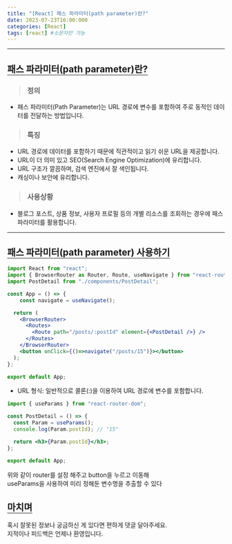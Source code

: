 ```yaml
---
title: "[React] 패스 파라미터(path parameter)란?"
date: 2023-07-23T16:00:000
categories: [React]
tags: [react] #소문자만 가능
---
```


---

## <b style="border-bottom:2px solid gray" class="h2">패스 파라미터(path parameter)란?</b>

<h3><blockquote>정의
</blockquote></h3>

- 패스 파라미터(Path Parameter)는 URL 경로에 변수를 포함하여 주로 동적인 데이터를 전달하는 방법입니다.

<h3><blockquote>특징
</blockquote></h3>

- URL 경로에 데이터를 포함하기 때문에 직관적이고 읽기 쉬운 URL을 제공합니다.
- URL이 더 의미 있고 SEO(Search Engine Optimization)에 유리합니다.
- URL 구조가 깔끔하며, 검색 엔진에서 잘 색인됩니다.
- 캐싱이나 보안에 유리합니다.

<h3><blockquote>사용상황
</blockquote></h3>

- 블로그 포스트, 상품 정보, 사용자 프로필 등의 개별 리소스를 조회하는 경우에 패스 파라미터를 활용합니다.

---

## <b style="border-bottom:2px solid gray" class="h2">패스 파라미터(path parameter) 사용하기</b>

```jsx
import React from "react";
import { BrowserRouter as Router, Route, useNavigate } from "react-router-dom";
import PostDetail from "./components/PostDetail";

const App = () => {
    const navigate = useNavigate();

  return (
    <BrowserRouter>
      <Routes>
        <Route path="/posts/:postId" element={<PostDetail />} />
      </Routes>
    </BrowserRouter>
    <button onClick={()=>navigate("/posts/15")}></button>
  );
};

export default App;
```

- URL 형식: 일반적으로 콜론(:)을 이용하여 URL 경로에 변수를 포함합니다.
  <br/>

```jsx
import { useParams } from "react-router-dom";

const PostDetail = () => {
  const Param = useParams();
  console.log(Param.postId); // "15"

  return <h3>{Param.postId}</h3>;
};

export default App;
```

위와 같이 router를 설정 해주고 button을 누르고 이동해<br/> useParams을 사용하여 미리 정해둔 변수명을 추출할 수 있다

## <b style="border-bottom:2px solid gray"><b>마치며</b></b>

<P>혹시 잘못된 정보나 궁금하신 게 있다면 편하게 댓글 달아주세요.<br/>
지적이나 피드백은 언제나 환영입니다.</p>
